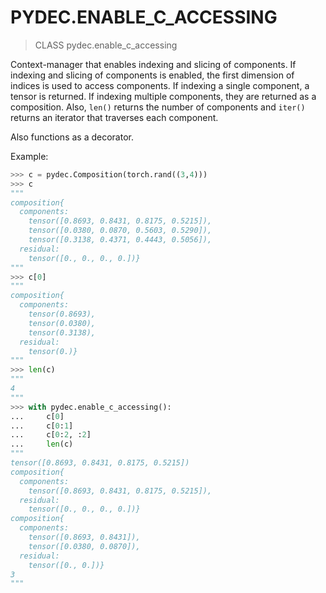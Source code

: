 # PYDEC.ENABLE_C_ACCESSING
> CLASS pydec.enable_c_accessing

Context-manager that enables indexing and slicing of components. If indexing and slicing of components is enabled, the first dimension of indices is used to access components. If indexing a single component, a tensor is returned. If indexing multiple components, they are returned as a composition. Also, `len()` returns the number of components and `iter()` returns an iterator that traverses each component.

Also functions as a decorator.

Example:
```python
>>> c = pydec.Composition(torch.rand((3,4)))
>>> c
"""
composition{
  components:
    tensor([0.8693, 0.8431, 0.8175, 0.5215]),
    tensor([0.0380, 0.0870, 0.5603, 0.5290]),
    tensor([0.3138, 0.4371, 0.4443, 0.5056]),
  residual:
    tensor([0., 0., 0., 0.])}
"""
>>> c[0]
"""
composition{
  components:
    tensor(0.8693),
    tensor(0.0380),
    tensor(0.3138),
  residual:
    tensor(0.)}
"""
>>> len(c)
"""
4
"""
>>> with pydec.enable_c_accessing():
...     c[0]
...     c[0:1]
...     c[0:2, :2]
...     len(c)
"""
tensor([0.8693, 0.8431, 0.8175, 0.5215])
composition{
  components:
    tensor([0.8693, 0.8431, 0.8175, 0.5215]),
  residual:
    tensor([0., 0., 0., 0.])}
composition{
  components:
    tensor([0.8693, 0.8431]),
    tensor([0.0380, 0.0870]),
  residual:
    tensor([0., 0.])}
3
"""
```